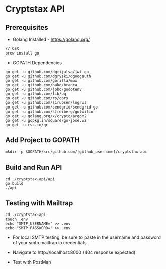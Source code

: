 # Cryptstax API

## Prerequisites
* Golang Installed - https://golang.org/
```
// OSX
brew install go
```
* GOPATH Dependencies
```
go get -u github.com/dgrijalva/jwt-go
go get -u github.com/dgryski/dgoogauth
go get -u github.com/gorilla/mux
go get -u github.com/hako/branca
go get -u github.com/joho/godotenv
go get -u github.com/lib/pq
go get -u github.com/rs/cors
go get -u github.com/sirupsen/logrus
go get -u github.com/sendgrid/sendgrid-go
go get -u github.com/sfreiberg/gotwilio
go get -u golang.org/x/crypto/argon2
go get -u gopkg.in/square/go-jose.v2
go get -u rsc.io/qr
```

## Add Project to GOPATH 
```
mkdir -p $GOPATH/src/github.com/[github_username]/cryptstax-api
```

## Build and Run API
```
cd ./cryptstax-api/api
go build
./api
```

## Testing with Mailtrap
```
cd ./cryptstax-api
touch .env
echo "SMTP_USERNAME=" >> .env
echo "SMTP_PASSWORD=" >> .env
```
* For local SMTP testing, be sure to paste in the username and password of your smtp.mailtrap.io credentials

* Navigate to http://localhost:8000 (404 response expected)
* Test with PostMan
